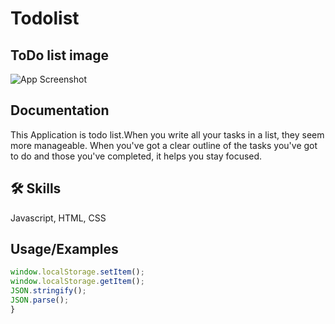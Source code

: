 # Todolist



## ToDo list image

![App Screenshot](https://user-images.githubusercontent.com/98326361/178260398-5a798a23-40e0-42e6-b965-9395c1103d6b.PNG)


## Documentation
This Application is todo list.When you write all your tasks in a list, they seem more manageable.
When you've got a clear outline of the tasks you've got to do and those you've completed, it helps you stay focused.


## 🛠 Skills
Javascript, HTML, CSS


## Usage/Examples

```javascript
window.localStorage.setItem();
window.localStorage.getItem();
JSON.stringify();
JSON.parse();
}
```
